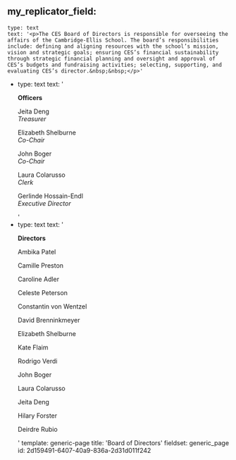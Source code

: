 my_replicator_field:
  -
    type: text
    text: '<p>The CES Board of Directors is responsible for overseeing the affairs of the Cambridge-Ellis School. The board’s responsibilities include: defining and aligning resources with the school’s mission, vision and strategic goals; ensuring CES’s financial sustainability through strategic financial planning and oversight and approval of CES’s budgets and fundraising activities; selecting, supporting, and evaluating CES’s director.&nbsp;&nbsp;</p>'
  -
    type: text
    text: '<p><strong>Officers</strong></p><p>Jeita Deng<br><em>Treasurer</em></p><p>Elizabeth Shelburne<br><em>Co-Chair</em></p><p>John Boger<br><em>Co-Chair</em></p><p>Laura Colarusso<br><em>Clerk</em></p><p>Gerlinde Hossain-Endl<br><em>Executive Director</em></p>'
  -
    type: text
    text: '<p><strong>Directors</strong></p><p>Ambika Patel</p><p>Camille Preston</p><p>Caroline Adler</p><p>Celeste Peterson</p><p>Constantin von Wentzel</p><p>David Brenninkmeyer</p><p>Elizabeth Shelburne</p><p>Kate Flaim</p><p>Rodrigo Verdi</p><p>John Boger</p><p>Laura Colarusso</p><p>Jeita Deng</p><p>Hilary Forster</p><p>Deirdre Rubio</p>'
template: generic-page
title: 'Board of Directors'
fieldset: generic_page
id: 2d159491-6407-40a9-836a-2d31d011f242
